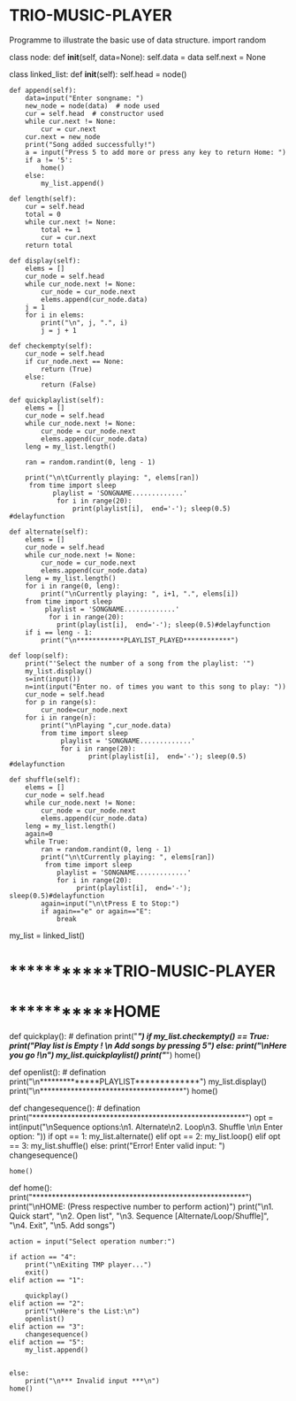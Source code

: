 # TRIO-MUSIC-PLAYER
Programme to illustrate the basic use of data structure.
import random


class node:
    def __init__(self, data=None):
        self.data = data
        self.next = None


class linked_list:
    def __init__(self):
        self.head = node()

    def append(self):
        data=input("Enter songname: ")
        new_node = node(data)  # node used
        cur = self.head  # constructor used
        while cur.next != None:
            cur = cur.next
        cur.next = new_node
        print("Song added successfully!")
        a = input("Press 5 to add more or press any key to return Home: ")
        if a != '5':
            home()
        else:
            my_list.append()

    def length(self):
        cur = self.head
        total = 0
        while cur.next != None:
            total += 1
            cur = cur.next
        return total

    def display(self):
        elems = []
        cur_node = self.head
        while cur_node.next != None:
            cur_node = cur_node.next
            elems.append(cur_node.data)
        j = 1
        for i in elems:
            print("\n", j, ".", i)
            j = j + 1

    def checkempty(self):
        cur_node = self.head
        if cur_node.next == None:
            return (True)
        else:
            return (False)

    def quickplaylist(self):
        elems = []
        cur_node = self.head
        while cur_node.next != None:
            cur_node = cur_node.next
            elems.append(cur_node.data)
        leng = my_list.length()

        ran = random.randint(0, leng - 1)

        print("\n\tCurrently playing: ", elems[ran])
         from time import sleep
               playlist = 'SONGNAME.............'
                for i in range(20):
                    print(playlist[i],  end='-'); sleep(0.5) #delayfunction

    def alternate(self):
        elems = []
        cur_node = self.head
        while cur_node.next != None:
            cur_node = cur_node.next
            elems.append(cur_node.data)
        leng = my_list.length()
        for i in range(0, leng):
            print("\nCurrently playing: ", i+1, ".", elems[i])
        from time import sleep
             playlist = 'SONGNAME.............'
              for i in range(20):
                print(playlist[i],  end='-'); sleep(0.5)#delayfunction
        if i == leng - 1:
            print("\n************PLAYLIST_PLAYED************")

    def loop(self):
        print("'Select the number of a song from the playlist: '")
        my_list.display()
        s=int(input())
        n=int(input("Enter no. of times you want to this song to play: "))
        cur_node = self.head
        for p in range(s):
            cur_node=cur_node.next
        for i in range(n):
            print("\nPlaying ",cur_node.data)
            from time import sleep
                 playlist = 'SONGNAME.............'
                 for i in range(20):
                        print(playlist[i],  end='-'); sleep(0.5) #delayfunction

    def shuffle(self):
        elems = []
        cur_node = self.head
        while cur_node.next != None:
            cur_node = cur_node.next
            elems.append(cur_node.data)
        leng = my_list.length()
        again=0
        while True:
            ran = random.randint(0, leng - 1)
            print("\n\tCurrently playing: ", elems[ran])
             from time import sleep
                playlist = 'SONGNAME.............'
                for i in range(20):
                     print(playlist[i],  end='-'); sleep(0.5)#delayfunction
            again=input("\n\tPress E to Stop:")
            if again=="e" or again=="E":
                break

my_list = linked_list()


# ***************************************************TRIO-MUSIC-PLAYER****************************************
# ***************************************************HOME****************************************
def quickplay():
    # defination
    print("*******************************************************")
    if my_list.checkempty() == True:
        print("Play list is Empty ! \n Add songs by pressing 5")
    else:
        print("\nHere you go !\n")
        my_list.quickplaylist()
    print("*******************************************************")
    home()


def openlist():
    # defination
    print("\n**************PLAYLIST*************")
    my_list.display()
    print("\n*************************************")
    home()


def changesequence():
    # defination
    print("*******************************************************")
    opt = int(input("\nSequence options:\n1. Alternate\n2. Loop\n3. Shuffle \n\n Enter option: "))
    if opt == 1:
        my_list.alternate()
    elif opt == 2:
        my_list.loop()
    elif opt == 3:
        my_list.shuffle()
    else:
        print("Error! Enter valid input: ")
        changesequence()

    home()


def home():
    print("*******************************************************")
    print("\nHOME: (Press respective number to perform action)")
    print("\n1. Quick start", "\n2. Open list", "\n3. Sequence [Alternate/Loop/Shuffle]", "\n4. Exit", "\n5. Add songs")

    action = input("Select operation number:")

    if action == "4":
        print("\nExiting TMP player...")
        exit()
    elif action == "1":

        quickplay()
    elif action == "2":
        print("\nHere's the List:\n")
        openlist()
    elif action == "3":
        changesequence()
    elif action == "5":
        my_list.append()


    else:
        print("\n*** Invalid input ***\n")
    home()

